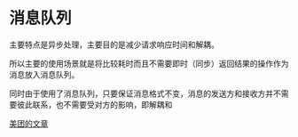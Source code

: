# 消息队列

主要特点是异步处理，主要目的是减少请求响应时间和解耦。

所以主要的使用场景就是将比较耗时而且不需要即时（同步）返回结果的操作作为消息放入消息队列。

同时由于使用了消息队列，只要保证消息格式不变，消息的发送方和接收方并不需要彼此联系，也不需要受对方的影响，即解耦和

[美团的文章](https://tech.meituan.com/mq-design.html)
